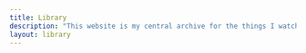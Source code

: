 ```yaml
---
title: Library
description: "This website is my central archive for the things I watch, read, and listen to."
layout: library
---
```

